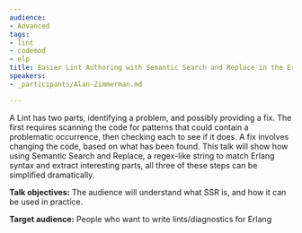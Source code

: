 ```yaml
---
audience:
- Advanced
tags:
- lint
- codemod
- elp
title: Easier Lint Authoring with Semantic Search and Replace in the Erlang Language Platform
speakers:
- _participants/Alan-Zimmerman.md

---
```

A Lint has two parts, identifying a problem, and possibly providing a fix. The first requires scanning the code for patterns that could contain a problematic occurrence, then checking each to see if it does. A fix involves changing the code, based on what has been found. This talk will show how using Semantic Search and Replace, a regex-like string to match Erlang syntax and extract interesting parts, all three of these steps can be simplified dramatically.

**Talk objectives:**
The audience will understand what SSR is, and how it can be used in practice.

**Target audience:**
People who want to write lints/diagnostics for Erlang
